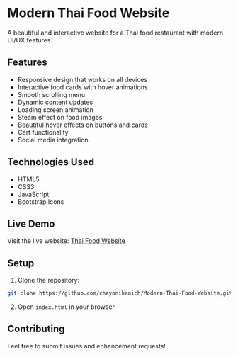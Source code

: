 # Modern Thai Food Website

A beautiful and interactive website for a Thai food restaurant with modern UI/UX features.

## Features

- Responsive design that works on all devices
- Interactive food cards with hover animations
- Smooth scrolling menu
- Dynamic content updates
- Loading screen animation
- Steam effect on food images
- Beautiful hover effects on buttons and cards
- Cart functionality
- Social media integration

## Technologies Used

- HTML5
- CSS3
- JavaScript
- Bootstrap Icons

## Live Demo

Visit the live website: [Thai Food Website](https://chayonikaaich.github.io/Modern-Thai-Food-Website/ThaiWeb/)

## Setup

1. Clone the repository:
```bash
git clone https://github.com/chayonikaaich/Modern-Thai-Food-Website.git
```

2. Open `index.html` in your browser

## Contributing

Feel free to submit issues and enhancement requests! 